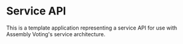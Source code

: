 # Service API

This is a template application representing a service API for use with Assembly 
Voting's service architecture.
